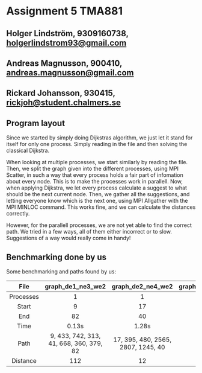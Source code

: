 # Assignment 5 TMA881
## Holger Lindström, 9309160738, holgerlindstrom93@gmail.com
## Andreas Magnusson, 900410, andreas.magnusson@gmail.com
## Rickard Johansson, 930415, rickjoh@student.chalmers.se

## Program layout

Since we started by simply doing Dijkstras algorithm, we just let it stand for itself for only one process. Simply reading in the file and then solving the classical Dijkstra.

When looking at multiple processes, we start similarly by reading the file. Then, we split the graph given into the different processes, using MPI Scatter, in such a way that every process holds a fair part of infomation about every node. This is to make the processes work in parallell. 
Now, when applying Dijkstra, we let every process calculate a suggest to what should be the next current node. Then, we gather all the suggestions, and letting everyone know which is the next one, using MPI Allgather with the MPI MINLOC command. This works fine, and we can calculate the distances correctly.

However, for the parallell processes, we are not yet able to find the correct path. We tried in a few ways, all of them either incorrect or to slow. Suggestions of a way would really come in handy!

## Benchmarking done by us

Some benchmarking and paths found by us:


|    File   |            graph_de1_ne3_we2            |          graph_de2_ne4_we2         | graph_de2_ne4_we2 | graph_de2_ne5_we2 | graph_de3_ne5_we3 |
|:---------:|:---------------------------------------:|:----------------------------------:|:-----------------:|:-----------------:|:-----------------:|
| Processes |                    1                    |                  1                 |         4         |         10        |         20        |
|   Start   |                    9                    |                 17                 |         17        |        107        |         4         |
|    End    |                    82                   |                 40                 |         18        |         0         |         5         |
|    Time   |                  0.13s                  |                1.28s               |        1.42       |       58.48s      |       2m26s       |
|    Path   | 9, 433, 742, 313, 41, 668, 360, 379, 82 | 17, 395, 480, 2565, 2807, 1245, 40 |                   |                   |                   |
|  Distance |                   112                   |                 12                 |         8         |         18        |         21        |
